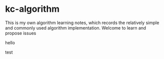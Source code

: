 # kc-algorithm
This is my own algorithm learning notes, which records the relatively simple and commonly used algorithm implementation. Welcome to learn and propose issues

hello

test